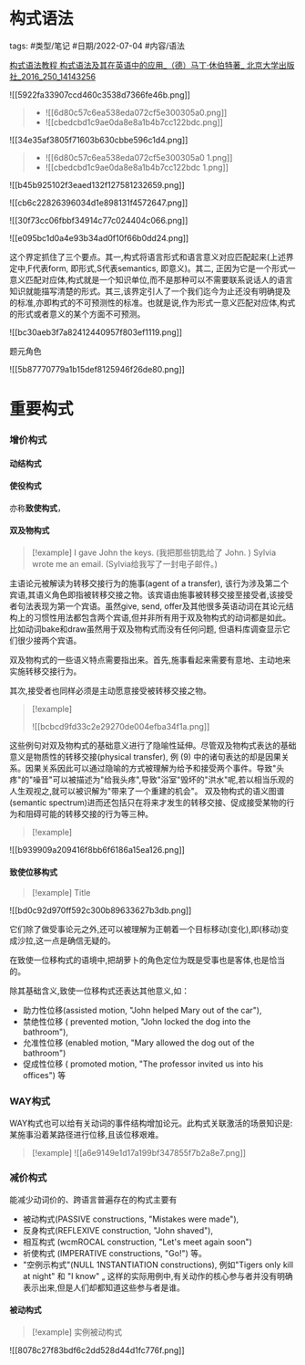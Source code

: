 构式语法
====


tags: #类型/笔记 #日期/2022-07-04 #内容/语法 


  

[构式语法教程 构式语法及其在英语中的应用_（德）马丁·休伯特著_ 北京大学出版社_2016_250_14143256](marginnote3app://note/57727ACB-5C6A-42A9-997D-EE8F634EEB28)







![[5922fa33907ccd460c3538d7366fe46b.png]][](marginnote3app://note/2B40B12C-EEB1-4B73-B63E-1B5E6B83DA0C)

> - ![[6d80c57c6ea538eda072cf5e300305a0.png]][](marginnote3app://note/0299B2B1-0988-4E64-8489-3E47558B9CD8)
> - ![[cbedcbd1c9ae0da8e8a1b4b7cc122bdc.png]][](marginnote3app://note/93E7BE15-3D7E-44AF-809D-BC88A9260946)




![[34e35af3805f71603b630cbbe596c1d4.png]][](marginnote3app://note/2B40B12C-EEB1-4B73-B63E-1B5E6B83DA0C)

> - ![[6d80c57c6ea538eda072cf5e300305a0 1.png]][](marginnote3app://note/0299B2B1-0988-4E64-8489-3E47558B9CD8)
> - ![[cbedcbd1c9ae0da8e8a1b4b7cc122bdc 1.png]][](marginnote3app://note/93E7BE15-3D7E-44AF-809D-BC88A9260946)



![[b45b925102f3eaed132f127581232659.png]][](marginnote3app://note/89402F09-4D22-49F6-9A4C-0C306D568C8B)



![[cb6c22826396034d1e898131f4572647.png]][](marginnote3app://note/9E31BD5E-6BA6-4288-8BC1-F26DF109C79B)


![[30f73cc06fbbf34914c77c024404c066.png]][](marginnote3app://note/9032F3A6-DE46-420D-97D8-0615BD790E34)

![[e095bc1d0a4e93b34ad0f10f66b0dd24.png]][](marginnote3app://note/6ACEEBBA-9E80-4736-BE2C-74B73E00715D)


这个界定抓住了三个要点。其一,构式将语言形式和语言意义对应匹配起来(上述界定中,F代表form, 即形式,S代表semantics, 即意义)。其二, 正因为它是一个形式一意义匹配对应体,构式就是一个知识单位,而不是那种可以不需要联系说话人的语言知识就能描写清楚的形式。其三,该界定引人了一个我们迄今为止还没有明确提及的标准,亦即构式的不可预测性的标准。也就是说,作为形式一意义匹配对应体,构式的形式或者意义的某个方面不可预测。[](marginnote3app://note/C3AC4E13-C5D2-470C-BB2F-6FC6DC6AC1AD)


![[bc30aeb3f7a82412440957f803ef1119.png]][](marginnote3app://note/43323279-7DAB-49B0-B8E7-4A7179F5D60F)


题元角色

![[5b87770779a1b15def8125946f26de80.png]][](marginnote3app://note/2171E88E-D806-47A8-8C4A-F8810C5F991E)





# 重要构式


### 增价构式[](marginnote3app://note/FA946ADC-BD5A-42E4-83BB-0B8FD4290B17)

#### 动结构式[](marginnote3app://note/BF27C096-13EB-4FA4-B464-4D17245C531E)

#### 使役构式[](marginnote3app://note/5A78D8AF-DCF0-4747-90FD-D5F5E573759A)
亦称**致使构式**，

#### 双及物构式[](marginnote3app://note/DE274BC0-00EA-45F1-804A-7C90F479F11B)

> [!example]
> I gave John the keys. (我把那些钥匙给了 John. ) Sylvia wrote me an email. (Sylvia给我写了一封电子邮件。)

 


主语论元被解读为转移交接行为的施事(agent of a transfer), 该行为涉及第二个宾语,其语义角色即指被转移交接之物。该宾语由施事被转移交接至接受者,该接受者句法表现为第一个宾语。虽然give, send, offer及其他很多英语动词在其论元结构上的习惯性用法都包含两个宾语,但并非所有用于双及物构式的动词都是如此。比如动词bake和draw虽然用于双及物构式而没有任何问题, 但语料库调查显示它们很少接两个宾语。[](marginnote3app://note/FF65D002-F1DF-438F-BD6E-219928FC2F12)

双及物构式的一些语义特点需要指出来。首先,施事看起来需要有意地、主动地来实施转移交接行为。[](marginnote3app://note/A7FF1340-32E6-4CAB-881F-F8C7AD283065)

其次,接受者也同样必须是主动愿意接受被转移交接之物。[](marginnote3app://note/03261403-A34A-4307-9904-CF19A1480D40)

> [!example] 
> 
> ![[bcbcd9fd33c2e29270de004efba34f1a.png]][](marginnote3app://note/E13FBB66-39AA-4B4A-B257-AFBADCC1637D)
> 

这些例句对双及物构式的基础意义进行了隐喻性延伸。尽管双及物构式表达的基础意义是物质性的转移交接(physical transfer), 例 (9) 中的诸句表达的却是因果关系。因果关系因此可以通过隐喻的方式被理解为给予和接受两个事件。导致"头疼"的"噪音"可以被描述为"给我头疼",导致"浴室"毁坏的"洪水"呢,若以相当乐观的人生观视之,就可以被识解为"带来了一个重建的机会"。
双及物构式的语义图谱(semantic spectrum)进而还包括只在将来才发生的转移交接、促成接受某物的行为和阻碍可能的转移交接的行为等三种。[](marginnote3app://note/8E2011D8-3704-458D-88AA-416769C31777)


> [!example] 
> 
![[b939909a209416f8bb6f6186a15ea126.png]][](marginnote3app://note/00276AD7-6F3B-4E9B-A6BC-93C612084AC2)







#### 致使位移构式[](marginnote3app://note/DECD1FEF-D976-489C-871C-436162F5DF8D)





> [!example] Title
> 
![[bd0c92d970ff592c300b89633627b3db.png]][](marginnote3app://note/2D9B9A76-46A3-4BAD-96BE-A913B1B80C39)


它们除了做受事论元之外,还可以被理解为正朝着一个目标移动(变化),即(移动)变成沙拉,这一点是确信无疑的。[](marginnote3app://note/46B7E4DB-1C6A-46F2-8F0F-5FBEF283D9F7)

在致使一位移构式的语境中,把胡萝卜的角色定位为既是受事也是客体,也是恰当的。[](marginnote3app://note/138E1544-1ECA-4A4B-9690-7C8C72638D74)



除其基础含义,致使一位移构式还表达其他意义,如：
- 助力性位移(assisted motion, "John helped Mary out of the car"), 
- 禁绝性位移 ( prevented motion, "John locked the dog into the bathroom"), 
- 允准性位移 (enabled motion, "Mary allowed the dog out of the bathroom") 
- 促成性位移 ( promoted motion, "The professor invited us into his offices") 
等

### WAY构式

WAY构式也可以给有关动词的事件结构增加论元。此构式关联激活的场景知识是:某施事沿着某路径进行位移,且该位移艰难。[](marginnote3app://note/CAED57CC-85D3-4B6F-8E97-31293D7FC8A8)




> [!example] 
![[a6e9149e1d17a199bf347855f7b2a8e7.png]][](marginnote3app://note/9896E911-451F-4B89-A109-9748365444CA)




### 减价构式


能减少动词价的、跨语言普遍存在的构式主要有
- 被动构式(PASSIVE constructions, "Mistakes were made"), 
- 反身构式(REFLEXIVE construction, "John shaved"), 
- 相互构式 (wcmROCAL construction, "Let's meet again soon") 
- 祈使构式 (IMPERATIVE constructions, "Go!") 等。
- "空例示构式"(NULL 1NSTANTIATION constructions), 例如"Tigers only kill at night" 和 "I know" „ 这样的实际用例中,有关动作的核心参与者并没有明确表示出来,但是人们却都知道这些参与者是谁。[](marginnote3app://note/5E64FB47-EB9F-46FF-924A-41B126707A07)

#### 被动构式


> [!example] 实例被动构式
> 
![[8078c27f83bdf6c2dd528d44d1fc776f.png]][](marginnote3app://note/BC7B1454-BDC9-44FB-8509-8B9505D69819)


